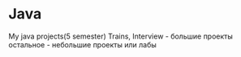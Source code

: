# Java
My java projects(5 semester)
Trains, Interview - большие проекты
остальное - небольшие проекты или лабы
